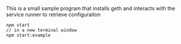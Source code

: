 This is a small sample program that installs geth and interacts with 
the service runner to retrieve configuraiton
```
npm start
// in a new terminal window
npm start:example
```
